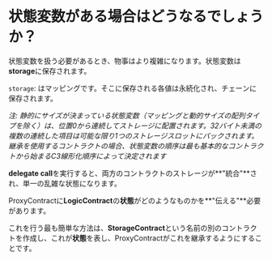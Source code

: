 # 状態変数がある場合はどうなるでしょうか？

状態変数を扱う必要があるとき、物事はより複雑になります。状態変数は**storage**に保存されます。

`storage`: はマッピングです。そこに保存される各値は永続化され、チェーンに保存されます。

*注: 静的にサイズが決まっている状態変数（マッピングと動的サイズの配列タイプを除く）は、位置0から連続してストレージに配置されます。32バイト未満の複数の連続した項目は可能な限り1つのストレージスロットにパックされます。継承を使用するコントラクトの場合、状態変数の順序は最も基本的なコントラクトから始まるC3線形化順序によって決定されます*

**delegate call**を実行すると、両方のコントラクトのストレージが**"統合"**され、単一の乱雑な状態になります。

ProxyContractに**LogicContract**の**状態**がどのようなものかを**"伝える"**必要があります。

これを行う最も簡単な方法は、**StorageContract**という名前の別のコントラクトを作成し、これが**状態**を表し、ProxyContractがこれを継承するようにすることです。
